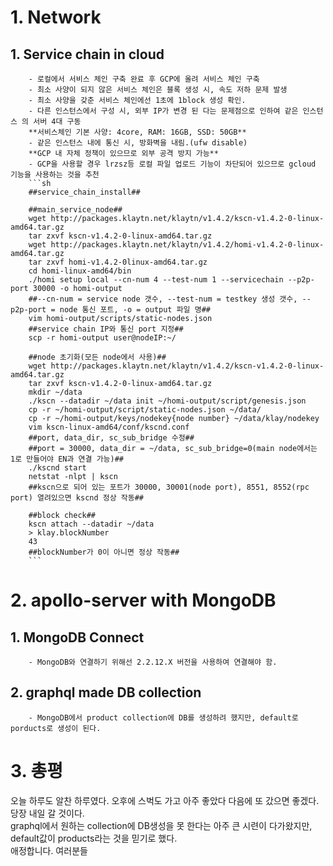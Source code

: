 # 1. Network

## 1. Service chain in cloud
        - 로컬에서 서비스 체인 구축 완료 후 GCP에 올려 서비스 체인 구축
        - 최소 사양이 되지 않은 서비스 체인은 블록 생성 시, 속도 저하 문제 발생
        - 최소 사양을 갖춘 서비스 체인에선 1초에 1block 생성 확인.
        - 다른 인스턴스에서 구성 시, 외부 IP가 변경 된 다는 문제점으로 인하여 같은 인스턴스 의 서버 4대 구동
        **서비스체인 기본 사양: 4core, RAM: 16GB, SSD: 50GB**
        - 같은 인스턴스 내에 통신 시, 방화벽을 내림.(ufw disable)
        **GCP 내 자체 정책이 있으므로 외부 공격 방지 가능**
        - GCP을 사용할 경우 lrzsz등 로컬 파일 업로드 기능이 차단되어 있으므로 gcloud 기능을 사용하는 것을 추천
        ```sh
        ##service_chain_install##

        ##main_service_node##
        wget http://packages.klaytn.net/klaytn/v1.4.2/kscn-v1.4.2-0-linux-amd64.tar.gz
        tar zxvf kscn-v1.4.2-0-linux-amd64.tar.gz
        wget http://packages.klaytn.net/klaytn/v1.4.2/homi-v1.4.2-0-linux-amd64.tar.gz
        tar zxvf homi-v1.4.2-0linux-amd64.tar.gz
        cd homi-linux-amd64/bin
        ./homi setup local --cn-num 4 --test-num 1 --servicechain --p2p-port 30000 -o homi-output
        ##--cn-num = service node 갯수, --test-num = testkey 생성 갯수, --p2p-port = node 통신 포트, -o = output 파일 명##
        vim homi-output/scripts/static-nodes.json
        ##service chain IP와 통신 port 지정##
        scp -r homi-output user@nodeIP:~/

        ##node 초기화(모든 node에서 사용)##
        wget http://packages.klaytn.net/klaytn/v1.4.2/kscn-v1.4.2-0-linux-amd64.tar.gz
        tar zxvf kscn-v1.4.2-0-linux-amd64.tar.gz
        mkdir ~/data
        ./kscn --datadir ~/data init ~/homi-output/script/genesis.json
        cp -r ~/homi-output/script/static-nodes.json ~/data/
        cp -r ~/homi-output/keys/nodekey{node number} ~/data/klay/nodekey
        vim kscn-linux-amd64/conf/kscnd.conf
        ##port, data_dir, sc_sub_bridge 수정##
        ##port = 30000, data_dir = ~/data, sc_sub_bridge=0(main node에서는 1로 만들어야 EN과 연결 가능)##
        ./kscnd start
        netstat -nlpt | kscn
        ##kscn으로 되어 있는 포트가 30000, 30001(node port), 8551, 8552(rpc port) 열려있으면 kscnd 정상 작동##

        ##block check##
        kscn attach --datadir ~/data
        > klay.blockNumber
        43
        ##blockNumber가 0이 아니면 정상 작동##
        ```

# 2. apollo-server with MongoDB

## 1. MongoDB Connect
        - MongoDB와 연결하기 위해선 2.2.12.X 버전을 사용하여 연결해야 함.

## 2. graphql made DB collection
        - MongoDB에서 product collection에 DB를 생성하려 했지만, default로 porducts로 생성이 된다.

# 3. 총평

오늘 하루도 알찬 하루였다. 오후에 스벅도 가고 아주 좋았다 다음에 또 갔으면 좋겠다. 당장 내일 갈 것이다.<br>
graphql에서 원하는 collection에 DB생성을 못 한다는 아주 큰 시련이 다가왔지만, default값이 products라는 것을 믿기로 했다.<br>
애정합니다. 여러분들
